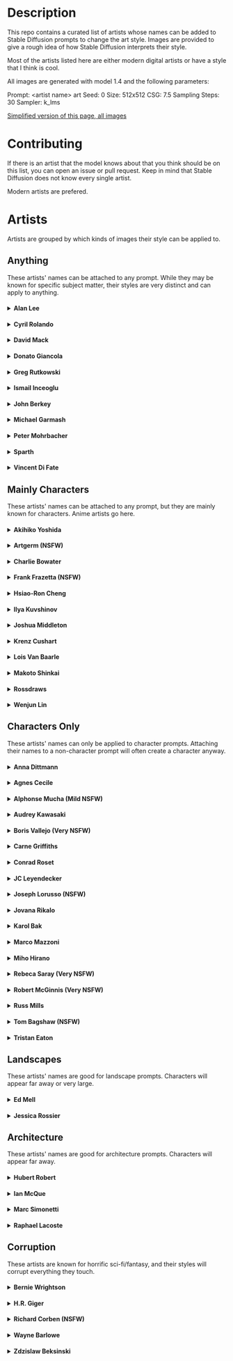 # Description

This repo contains a curated list of artists whose names can be added to Stable Diffusion prompts to change the art style. Images are provided to give a rough idea of how Stable Diffusion interprets their style.

Most of the artists listed here are either modern digital artists or have a style that I think is cool.

All images are generated with model 1.4 and the following parameters:

Prompt: \<artist name> art
Seed: 0
Size: 512x512
CSG: 7.5
Sampling Steps: 30
Sampler: k_lms

[Simplified version of this page, all images](all-images.md)

# Contributing

If there is an artist that the model knows about that you think should be on this list, you can open an issue or pull request. Keep in mind that Stable Diffusion does not know every single artist.

Modern artists are prefered.

# Artists

Artists are grouped by which kinds of images their style can be applied to.

## Anything

These artists' names can be attached to any prompt. While they may be known for specific subject matter, their styles are very distinct and can apply to anything.

#### <details><summary>Alan Lee</summary>![](images/alan_lee.jpg)</details>
#### <details><summary>Cyril Rolando</summary>![](images/cyril_rolando.jpg)</details>
#### <details><summary>David Mack</summary>![](images/david_mack.jpg)</details>
#### <details><summary>Donato Giancola</summary>![](images/donato_giancola.jpg)</details>
#### <details><summary>Greg Rutkowski</summary>![](images/greg_rutkowski.jpg)</details>
#### <details><summary>Ismail Inceoglu</summary>![](images/ismail_inceoglu.jpg)</details>
#### <details><summary>John Berkey</summary>![](images/john_berkey.jpg)</details>
#### <details><summary>Michael Garmash</summary>![](images/michael_garmash.jpg)</details>
#### <details><summary>Peter Mohrbacher</summary>![](images/peter_mohrbacher.jpg)</details>
#### <details><summary>Sparth</summary>![](images/sparth.jpg)</details>
#### <details><summary>Vincent Di Fate</summary>![](images/vincent_di_fate.jpg)</details>

## Mainly Characters

These artists' names can be attached to any prompt, but they are mainly known for characters. Anime artists go here.

#### <details><summary>Akihiko Yoshida</summary>![](images/akihiko_yoshida.jpg)</details>
#### <details><summary>Artgerm (NSFW)</summary>![](images/artgerm.jpg)</details>
#### <details><summary>Charlie Bowater</summary>![](images/charlie_bowater.jpg)</details>
#### <details><summary>Frank Frazetta (NSFW)</summary>![](images/frank_frazetta.jpg)</details>
#### <details><summary>Hsiao-Ron Cheng</summary>![](images/hsiao-ron_cheng.jpg)</details>
#### <details><summary>Ilya Kuvshinov</summary>![](images/ilya_kuvshinov.jpg)</details>
#### <details><summary>Joshua Middleton</summary>![](images/joshua_middleton.jpg)</details>
#### <details><summary>Krenz Cushart</summary>![](images/krenz_cushart.jpg)</details>
#### <details><summary>Lois Van Baarle</summary>![](images/lois_van_baarle.jpg)</details>
#### <details><summary>Makoto Shinkai</summary>![](images/makoto_shinkai.jpg)</details>
#### <details><summary>Rossdraws</summary>![](images/rossdraws.jpg)</details>
#### <details><summary>Wenjun Lin</summary>![](images/wenjun_lin.jpg)</details>

## Characters Only

These artists' names can only be applied to character prompts. Attaching their names to a non-character prompt will often create a character anyway.

#### <details><summary>Anna Dittmann</summary>![](images/anna_dittmann.jpg)</details>
#### <details><summary>Agnes Cecile</summary>![](images/agnes_cecile.jpg)</details>
#### <details><summary>Alphonse Mucha (Mild NSFW)</summary>![](images/alphonse_mucha.jpg)</details>
#### <details><summary>Audrey Kawasaki</summary>![](images/audrey_kawasaki.jpg)</details>
#### <details><summary>Boris Vallejo (Very NSFW)</summary>![](images/boris_vallejo.jpg)</details>
#### <details><summary>Carne Griffiths</summary>![](images/carne_griffiths.jpg)</details>
#### <details><summary>Conrad Roset</summary>![](images/conrad_roset.jpg)</details>
#### <details><summary>JC Leyendecker</summary>![](images/jc_leyendecker.jpg)</details>
#### <details><summary>Joseph Lorusso (NSFW)</summary>![](images/joseph_lorusso.jpg)</details>
#### <details><summary>Jovana Rikalo</summary>![](images/jovana_rikalo.jpg)</details>
#### <details><summary>Karol Bak</summary>![](images/karol_bak.jpg)</details>
#### <details><summary>Marco Mazzoni</summary>![](images/marco_mazzoni.jpg)</details>
#### <details><summary>Miho Hirano</summary>![](images/miho_hirano.jpg)</details>
#### <details><summary>Rebeca Saray (Very NSFW)</summary>![](images/rebeca_saray.jpg)</details>
#### <details><summary>Robert McGinnis (Very NSFW)</summary>![](images/robert_mcginnis.jpg)</details>
#### <details><summary>Russ Mills</summary>![](images/russ_mills.jpg)</details>
#### <details><summary>Tom Bagshaw (NSFW)</summary>![](images/tom_bagshaw.jpg)</details>
#### <details><summary>Tristan Eaton</summary>![](images/tristan_eaton.jpg)</details>

## Landscapes

These artists' names are good for landscape prompts. Characters will appear far away or very large.

#### <details><summary>Ed Mell</summary>![](images/ed_mell.jpg)</details>
#### <details><summary>Jessica Rossier</summary>![](images/jessica_rossier.jpg)</details>

## Architecture

These artists' names are good for architecture prompts. Characters will appear far away.

#### <details><summary>Hubert Robert</summary>![](images/hubert_robert.jpg)</details>
#### <details><summary>Ian McQue</summary>![](images/ian_mcque.jpg)</details>
#### <details><summary>Marc Simonetti</summary>![](images/marc_simonetti.jpg)</details>
#### <details><summary>Raphael Lacoste</summary>![](images/raphael_lacoste.jpg)</details>

## Corruption

These artists are known for horrific sci-fi/fantasy, and their styles will corrupt everything they touch.

#### <details><summary>Bernie Wrightson</summary>![](images/bernie_wrightson.jpg)</details>
#### <details><summary>H.R. Giger</summary>![](images/hr_giger.jpg)</details>
#### <details><summary>Richard Corben (NSFW)</summary>![](images/richard_corben.jpg)</details>
#### <details><summary>Wayne Barlowe</summary>![](images/wayne_barlowe.jpg)</details>
#### <details><summary>Zdzislaw Beksinski</summary>![](images/zdzislaw_beksinski.jpg)</details>